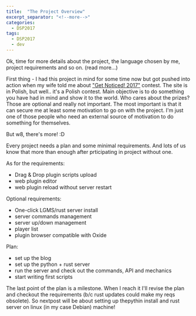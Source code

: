 ```yaml
---
title: 	"The Project Overview"
excerpt_separator: "<!--more-->"
categories:
  - DSP2017
tags:
  - DSP2017
  - dev
---
```


Ok, time for more details about the project, the language chosen by me, project requirements and so on. (read more...)

<!--more-->

First thing - I had this project in mind for some time now but got pushed into action when my wife told me about ["Get Noticed! 2017"](http://devstyle.pl/daj-sie-poznac/) contest. The site is in Polish, but well.. it's a Polish contest. Main objective is to do something you have had in mind and show it to the world. Who cares about the prizes? Those are optional and really not important. The most important is that it can secure me at least some motivation to go on with the project. I'm just one of those people who need an external source of motivation to do something for themselves.

But w8, there's more! :D

Every project needs a plan and some minimal requirements. And lots of us know that more than enough after prticipating in project without one.

As for the requirements:
* Drag & Drop plugin scripts upload
* web plugin editor
* web plugin reload without server restart

Optional requirements:
* One-click LGMS/rust server install
* server commands management
* server up/down management
* player list
* plugin browser compatible with Oxide

Plan:
* set up the blog
* set up the python + rust server
* run the server and check out the commands, API and mechanics
* start writing first scripts

The last point of the plan is a milestone. When I reach it I'll revise the plan and checkout the requirements (b/c rust updates could make my reqs obsolete). So nextpost will be about setting up thepythin install and rust server on linux (in my case Debian) machine!